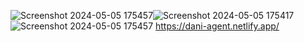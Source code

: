 ![Screenshot 2024-05-05 175457](https://github.com/moheranus/Agency-landing-page/assets/61871092/a36920b7-21c2-48c0-8440-57ac194c3d0a)![Screenshot 2024-05-05 175417](https://github.com/moheranus/Agency-landing-page/assets/61871092/d5bb88c9-cbb6-4d6e-ae2c-4e1d2881832d)
![Screenshot 2024-05-05 175457](https://github.com/moheranus/Agency-landing-page/assets/61871092/b3cc6294-1ce5-4d8e-acf7-31773cfd1c35)
https://dani-agent.netlify.app/
